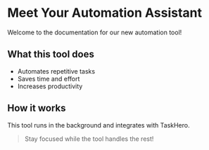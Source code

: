 # Meet Your Automation Assistant

Welcome to the documentation for our new automation tool!

## What this tool does
- Automates repetitive tasks
- Saves time and effort
- Increases productivity

## How it works
This tool runs in the background and integrates with TaskHero.

> Stay focused while the tool handles the rest!
